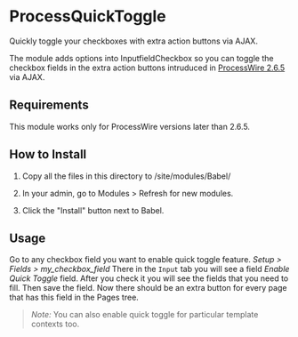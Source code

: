 ProcessQuickToggle
==================

Quickly toggle your checkboxes with extra action buttons via AJAX.

The module adds options into InputfieldCheckbox so you can toggle the checkbox
fields in the extra action buttons intruduced in [ProcessWire 2.6.5][pw-2-6-5]
via AJAX.

## Requirements
This module works only for ProcessWire versions later than 2.6.5.

## How to Install
1. Copy all the files in this directory to /site/modules/Babel/ 

2. In your admin, go to Modules > Refresh for new modules. 

3. Click the "Install" button next to Babel.

## Usage
Go to any checkbox field you want to enable quick toggle feature.
_Setup > Fields > my_checkbox_field_
There in the `Input` tab you will see a field _Enable Quick Toggle_ field. 
After you check it you will see the fields that you need to fill. Then save 
the field. Now there should be an extra button for every page that has this 
field in the Pages tree.

> _Note:_ You can also enable quick toggle for particular template contexts too.

[pw-2-6-5]: http://processwire.com/blog/posts/extra-action-in-your-page-list-processwire-core-updates-2.6.5/